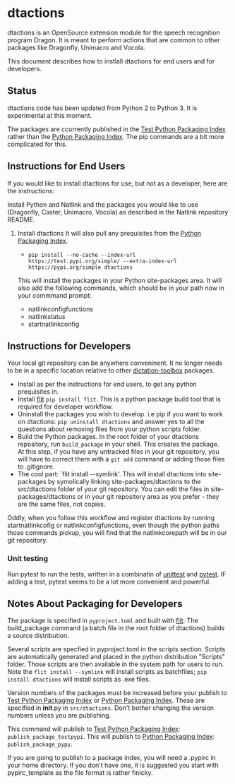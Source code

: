# dtactions

dtactions is an OpenSource extension module for the speech recognition program Dragon.
It is meant to perform actions that are common to other packages like Dragonfly, Unimacro and Vocola.

This document describes how to instlall dtactions for end users and for developers.

## Status

dtactions code has been updated from Python 2 to Python 3. It is experimental at this moment.

The packages are ccurrently published in the [Test Python Packaging Index](https://test.pypi.org/) rather than
the [Python Packaging Index](https://pypi.org/). The pip commands are a bit more complicated for this.

## Instructions for End Users

If you would like to install dtactions for use, but not as a developer, here are the instructions:

Install Python and Natlink and the packages you would like to use (Dragonfly, Caster, Unimacro, Vocola) as described in the Natlink repository README.
   

1. Install dtactions
   It will also pull any prequisites from the [Python Packaging Index](https://pypi.org/).

   - `pip install --no-cache --index-url https://test.pypi.org/simple/ --extra-index-url https://pypi.org/simple dtactions`

   This will install the packages in your Python site-packages area. It will also add the following commands, which should be
   in your path now in your commmand prompt:

   - natlinkconfigfunctions
   - natlinkstatus
   - startnatlinkconfig

## Instructions for Developers

Your local git repository can be anywhere conveninent. It no longer needs to be in a specific location relative to other
[dictation-toolbox](https://github.com/dictation-toolbox) packages.

- Install as per the instructions for end users, to get any python prequisites in.
- Install [flit](https://pypi.org/project/flit/) `pip install flit`. This is a python package build tool that is required for developer workflow.
- Uninstall the packages you wish to develop. i.e pip if you want to work on dtactions:
  `pip uninstall dtactions` and answer yes to all the questions about removing files from your python scripts folder.
- Build the Python packages. In the root folder of your dtactions repository, run `build_package` in your shell. This creates the package.  
  At this step, if you have any untracked files
  in your git repository, you will have to correct them with a `git add` command or adding those files to .gitignore.
- The cool part: `flit install --symlink'. This will install dtactions into site-packages by symolically linking
  site-packages/dtactions to the src/dtactions folder of your git repository. You can edit the files in site-packages/dtactions or
  in your git repository area as you prefer - they are the same files, not copies.

Oddly, when you follow this workflow and register dtactions by running startnatlinkcofig or natlinkconfigfunctions, even though the
python paths those commands pickup, you will find that the natlinkcorepath will be in our git repository.

### Unit testing
Run pytest to run the tests, written in a combinatin of [unittest](https://docs.python.org/3/library/unittest.html) 
and [pytest](https://docs.pytest.org/).  IF adding a test, pytest seems to be a lot more convenient and powerful.

## Notes About Packaging for Developers

The package is specified in `pyproject.toml` and built with [flit](https://pypi.org/project/flit/). The build_package command
(a batch file in the root folder of dtactions) builds a source distribution.

Several scripts are specfied in pyproject.toml in the scripts section. Scripts are automatically generated
and placed in the python distribution "Scripts" folder. Those scripts are then available in the system path for
users to run. Note the `flit install --symlink` will install scripts as batchfiles; `pip install dtactions` will install
scripts as .exe files.

Version numbers of the packages must be increased before your publish to [Test Python Packaging Index](https://test.pypi.org/)
or [Python Packaging Index](https://pypi.org/). These are specified in **init**.py in `src/dtactions`. Don't bother changing the
version numbers unless you are publishing.

This command will publish to [Test Python Packaging Index](https://test.pypi.org/): `publish_package_testpypi`.
This will publish to [Python Packaging Index](https://pypi.org/): `publish_package_pypy`.

If you are going to publish to a package index, you will need a .pypirc in your home directory. If you don't have one,
it is suggested you start with pypirc_template as the file format is rather finicky.
